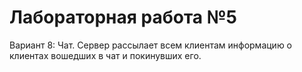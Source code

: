 # Лабораторная работа №5
Вариант 8: Чат. Сервер рассылает всем клиентам информацию о клиентах вошедших в чат и покинувших его.
